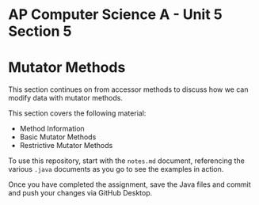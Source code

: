 # AP Computer Science A - Unit 5 Section 5

# Mutator Methods

This section continues on from accessor methods to discuss how we can modify data with mutator methods.

This section covers the following material:

- Method Information
- Basic Mutator Methods
- Restrictive Mutator Methods

To use this repository, start with the `notes.md` document, referencing the various `.java` documents as you go to see the examples in action.

Once you have completed the assignment, save the Java files and commit and push your changes via GitHub Desktop.
